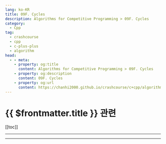 ```yaml
---
lang: ko-KR
title: 09F. Cycles
description: Algorithms for Competitive Programming > 09F. Cycles
category:
  - Cpp
tag: 
  - crashcourse
  - cpp
  - c-plus-plus
  - algorithm
head:
  - - meta:
    - property: og:title
      content: Algorithms for Competitive Programming > 09F. Cycles
    - property: og:description
      content: 09F. Cycles
    - property: og:url
      content: https://chanhi2000.github.io/crashcourse/c+cpp/algorithms-for-competitive-programming/09-graphs/09F.html
---
```


# {{ $frontmatter.title }} 관련

[[toc]]

---

---

<TagLinks />
